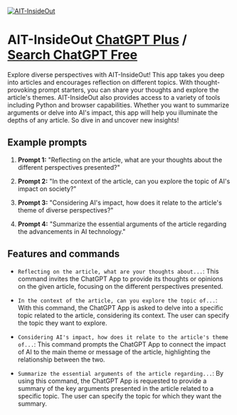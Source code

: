 
[![AIT-InsideOut](https://files.oaiusercontent.com/file-4A0Zwd7gLxi5eIwHEITT3D9c?se=2123-10-16T07%3A55%3A29Z&sp=r&sv=2021-08-06&sr=b&rscc=max-age%3D31536000%2C%20immutable&rscd=attachment%3B%20filename%3D45397d25-821f-45c8-a57d-2145ce01faef.png&sig=x%2BgqZ9maHu4S46aaWrlt3gAvghtawgmYSzhGGqfmtoU%3D)](https://chat.openai.com/g/g-5FMVjqbrF-ait-insideout)

# AIT-InsideOut [ChatGPT Plus](https://chat.openai.com/g/g-5FMVjqbrF-ait-insideout) / [Search ChatGPT Free](https://gptcall.net/index.html#/?search=AIT-InsideOut)

Explore diverse perspectives with AIT-InsideOut! This app takes you deep into articles and encourages reflection on different topics. With thought-provoking prompt starters, you can share your thoughts and explore the article's themes. AIT-InsideOut also provides access to a variety of tools including Python and browser capabilities. Whether you want to summarize arguments or delve into AI's impact, this app will help you illuminate the depths of any article. So dive in and uncover new insights!

## Example prompts

1. **Prompt 1:** "Reflecting on the article, what are your thoughts about the different perspectives presented?"

2. **Prompt 2:** "In the context of the article, can you explore the topic of AI's impact on society?"

3. **Prompt 3:** "Considering AI's impact, how does it relate to the article's theme of diverse perspectives?"

4. **Prompt 4:** "Summarize the essential arguments of the article regarding the advancements in AI technology."

## Features and commands

- `Reflecting on the article, what are your thoughts about...`: This command invites the ChatGPT App to provide its thoughts or opinions on the given article, focusing on the different perspectives presented.

- `In the context of the article, can you explore the topic of...`: With this command, the ChatGPT App is asked to delve into a specific topic related to the article, considering its context. The user can specify the topic they want to explore.

- `Considering AI's impact, how does it relate to the article's theme of...`: This command prompts the ChatGPT App to connect the impact of AI to the main theme or message of the article, highlighting the relationship between the two.

- `Summarize the essential arguments of the article regarding...`: By using this command, the ChatGPT App is requested to provide a summary of the key arguments presented in the article related to a specific topic. The user can specify the topic for which they want the summary.


